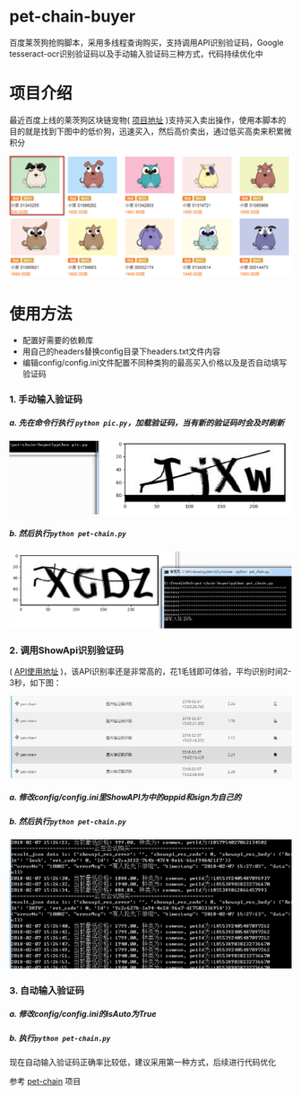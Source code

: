 # pet-chain-buyer
百度莱茨狗抢购脚本，采用多线程查询购买，支持调用API识别验证码，Google tesseract-ocr识别验证码以及手动输入验证码三种方式，代码持续优化中

# 项目介绍
最近百度上线的莱茨狗区块链宠物( [项目地址](https://pet-chain.baidu.com/) )支持买入卖出操作，使用本脚本的目的就是找到下图中的低价狗，迅速买入，然后高价卖出，通过低买高卖来积累微积分

![image](https://github.com/Acamy/Images/blob/master/2018-02-07_095853.png)


# 使用方法
- 配置好需要的依赖库
- 用自己的headers替换config目录下headers.txt文件内容
- 编辑config/config.ini文件配置不同种类狗的最高买入价格以及是否自动填写验证码

### 1. 手动输入验证码
##### a. 先在命令行执行 `python pic.py`，加载验证码，当有新的验证码时会及时刷新

![image](https://github.com/Acamy/Images/blob/master/4.png)

##### b. 然后执行`python pet-chain.py`

![image](https://github.com/Acamy/Images/blob/master/2.png)

### 2. 调用ShowApi识别验证码
( [API使用地址](https://www.showapi.com/api/view/184) )，该API识别率还是非常高的，花1毛钱即可体验，平均识别时间2-3秒，如下图：

![image](https://github.com/Acamy/Images/blob/master/2018-02-07_153002.png)

##### a. 修改config/config.ini里ShowAPI为中的appid和sign为自己的
##### b. 然后执行`python pet-chain.py`
![image](https://github.com/Acamy/Images/blob/master/2018-02-07_152735.png)

### 3. 自动输入验证码
##### a. 修改config/config.ini的isAuto为True

##### b. 执行`python pet-chain.py`
现在自动输入验证码正确率比较低，建议采用第一种方式，后续进行代码优化

参考 [pet-chain](https://github.com/yanwii/pet-chain) 项目
